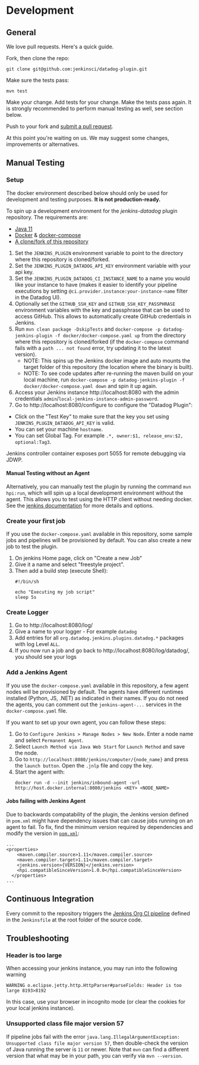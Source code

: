 # Development

## General

We love pull requests. Here's a quick guide.

Fork, then clone the repo:

    git clone git@github.com:jenkinsci/datadog-plugin.git

Make sure the tests pass:

    mvn test

Make your change. Add tests for your change. Make the tests pass again.
It is strongly recommended to perform manual testing as well, see section below.


Push to your fork and [submit a pull request][pr].

[pr]: https://github.com/your-username/datadog-plugin/compare/jenkinsci:master...master

At this point you're waiting on us. We may suggest some changes, improvements or alternatives.

## Manual Testing

### Setup

The docker environment described below should only be used for development and testing purposes. __It is not production-ready.__

To spin up a development environment for the *jenkins-datadog* plugin repository. The requirements are:

* [Java 11](https://www.java.com/en/download/)
* [Docker](https://docs.docker.com/get-started/) & [docker-compose](https://docs.docker.com/compose/install/)
* [A clone/fork of this repository](https://help.github.com/en/articles/fork-a-repo)

1. Set the `JENKINS_PLUGIN` environment variable to point to the directory where this repository is cloned/forked.
1. Set the `JENKINS_PLUGIN_DATADOG_API_KEY` environment variable with your api key.
1. Set the `JENKINS_PLUGIN_DATADOG_CI_INSTANCE_NAME` to a name you would like your instance to have (makes it easier to identify your pipeline executions by setting `@ci.provider.instance:your-instance-name` filter in the Datadog UI).
1. Optionally set the `GITHUB_SSH_KEY` and `GITHUB_SSH_KEY_PASSPHRASE` environment variables with the key and passphrase that can be used to access GitHub. This allows to automatically create GitHub credentials in Jenkins.   
1. Run `mvn clean package -DskipTests` and `docker-compose -p datadog-jenkins-plugin -f docker/docker-compose.yaml up` from the directory where this repository is cloned/forked (if the `docker-compose` command fails with a `path ... not found` error, try updating it to the latest version).
    - NOTE: This spins up the Jenkins docker image and auto mounts the target folder of this repository (the location where the binary is built).
    - NOTE: To see code updates after re-running the maven build on your local machine, run `docker-compose -p datadog-jenkins-plugin -f docker/docker-compose.yaml down` and spin it up again.
1. Access your Jenkins instance http://localhost:8080 with the admin credentials `admin`/`local-jenkins-instance-admin-password`.
1. Go to http://localhost:8080/configure to configure the "Datadog Plugin":
  - Click on the "Test Key" to make sure that the key you set using `JENKINS_PLUGIN_DATADOG_API_KEY` is valid.
  - You can set your machine `hostname`.
  - You can set Global Tag. For example `.*, owner:$1, release_env:$2, optional:Tag3`.

Jenkins controller container exposes port 5055 for remote debugging via JDWP. 

#### Manual Testing without an Agent

Alternatively, you can manually test the plugin by running the command `mvn hpi:run`, which will spin up a local development environment without the agent. This allows you to test using the HTTP client without needing docker. See the [jenkins documentation](https://jenkinsci.github.io/maven-hpi-plugin/run-mojo.html) for more details and options.

### Create your first job

If you use the `docker-compose.yaml` available in this repository, some sample jobs and pipelines will be provisioned by default.
You can also create a new job to test the plugin.

1. On jenkins Home page, click on "Create a new Job"
1. Give it a name and select "freestyle project".
1. Then add a build step (execute Shell):
    ```
    #!/bin/sh

    echo "Executing my job script"
    sleep 5s
    ```

### Create Logger

1. Go to http://localhost:8080/log/
1. Give a name to your logger - For example `datadog`
1. Add entries for all `org.datadog.jenkins.plugins.datadog.*` packages with log Level `ALL`.
1. If you now run a job and go back to http://localhost:8080/log/datadog/, you should see your logs

### Add a Jenkins Agent

If you use the `docker-compose.yaml` available in this repository, a few agent nodes will be provisioned by default. 
The agents have different runtimes installed (Python, JS, .NET) as indicated in their names.
If you do not need the agents, you can comment out the `jenkins-agent-...` services in the `docker-compose.yaml` file.

If you want to set up your own agent, you can follow these steps:

1. Go to `Configure Jenkins > Manage Nodes > New Node`. Enter a node name and select `Permanent Agent`.
2. Select `Launch Method via Java Web Start` for `Launch Method` and save the node.
3. Go to `http://localhost:8080/jenkins/computer/{node_name}` and press the `launch button`. Open the `.jnlp` file and copy the key.
4. Start the agent with:
   ```
   docker run -d --init jenkins/inbound-agent -url http://host.docker.internal:8080/jenkins <KEY> <NODE_NAME>
   ```

#### Jobs failing with Jenkins Agent

Due to backwards compatability of the plugin, the Jenkins version defined in `pom.xml` might have dependency issues that can cause jobs running on an agent to fail. To fix, find the minimum version required by dependencies and modify the version in [`pom.xml`](https://github.com/jenkinsci/datadog-plugin/blob/master/pom.xml#L23):

```
...
<properties>
    <maven.compiler.source>1.11</maven.compiler.source>
    <maven.compiler.target>1.11</maven.compiler.target>
    <jenkins.version>{VERSION}</jenkins.version>
    <hpi.compatibleSinceVersion>1.0.0</hpi.compatibleSinceVersion>
  </properties>
...
```

## Continuous Integration

Every commit to the repository triggers the [Jenkins Org CI pipeline](https://jenkins.io/doc/developer/publishing/continuous-integration/) defined in the `Jenkinsfile` at the root folder of the source code.

## Troubleshooting

### Header is too large

When accessing your jenkins instance, you may run into the following warning
```
WARNING o.eclipse.jetty.http.HttpParser#parseFields: Header is too large 8193>8192
```
In this case, use your browser in incognito mode (or clear the cookies for your local jenkins instance).

### Unsupported class file major version 57

If pipeline jobs fail with the error `java.lang.IllegalArgumentException: Unsupported class file major version 57`, then double-check the version of Java running the server is `11` or newer.  Note that `mvn` can find a different version that what may be in your path, you can verify via `mvn --version`.
